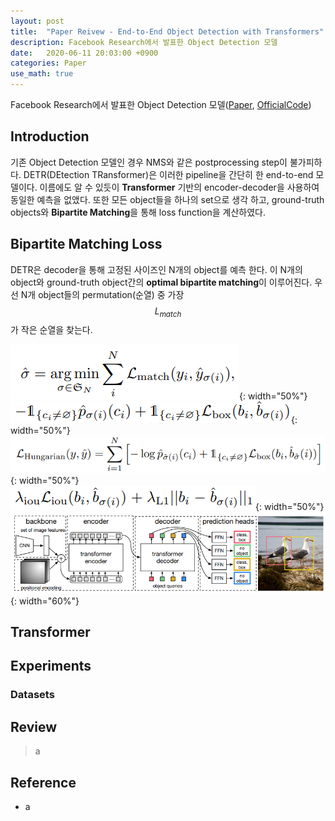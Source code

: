 ```yaml
---
layout: post
title:  "Paper Reivew - End-to-End Object Detection with Transformers"
description: Facebook Research에서 발표한 Object Detection 모델
date:   2020-06-11 20:03:00 +0900
categories: Paper
use_math: true
---
```

Facebook Research에서 발표한 Object Detection 모델([Paper](https://ai.facebook.com/research/publications/end-to-end-object-detection-with-transformers), [OfficialCode](https://github.com/facebookresearch/detr))

## Introduction
기존 Object Detection 모델인 경우 NMS와 같은 postprocessing step이 불가피하다. DETR(DEtection TRansformer)은 이러한 pipeline을 간단히 한 end-to-end 모델이다. 이름에도 알 수 있듯이 **Transformer** 기반의 encoder-decoder을 사용하여 동일한 예측을 없앴다. 또한 모든 object들을 하나의 set으로 생각 하고, ground-truth objects와 **Bipartite Matching**을 통해 loss function을 계산하였다. 

## Bipartite Matching Loss
DETR은 decoder을 통해 고정된 사이즈인 N개의 object를 예측 한다. 이 N개의 object와 ground-truth object간의 **optimal bipartite matching**이 이루어진다.
우선 N개 object들의 permutation(순열) 중 가장 $$L_{match}$$가 작은 순열을 찾는다.

![Equ:1](https://raw.githubusercontent.com/byeongjokim/byeongjokim.github.io/master/assets/images/detr/equ1.PNG){: width="50%"}
![Equ:1-1](https://raw.githubusercontent.com/byeongjokim/byeongjokim.github.io/master/assets/images/detr/equ1-1.PNG){: width="50%"}
![Equ:2](https://raw.githubusercontent.com/byeongjokim/byeongjokim.github.io/master/assets/images/detr/equ2.PNG){: width="50%"}
![Equ:3](https://raw.githubusercontent.com/byeongjokim/byeongjokim.github.io/master/assets/images/detr/equ3.PNG){: width="50%"}
![Fig:2](https://raw.githubusercontent.com/byeongjokim/byeongjokim.github.io/master/assets/images/detr/fig2.PNG){: width="60%"}

## Transformer

## Experiments
### Datasets

## Review
> a

## Reference
- a